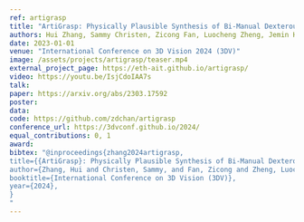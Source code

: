 ```yaml
---
ref: artigrasp
title: "ArtiGrasp: Physically Plausible Synthesis of Bi-Manual Dexterous Grasping and Articulation"
authors: Hui Zhang, Sammy Christen, Zicong Fan, Luocheng Zheng, Jemin Hwangbo, Jie Song ,Otmar Hilliges
date: 2023-01-01
venue: "International Conference on 3D Vision 2024 (3DV)"
image: /assets/projects/artigrasp/teaser.mp4
external_project_page: https://eth-ait.github.io/artigrasp/
video: https://youtu.be/IsjCdoIAA7s
talk: 
paper: https://arxiv.org/abs/2303.17592
poster: 
data: 
code: https://github.com/zdchan/artigrasp 
conference_url: https://3dvconf.github.io/2024/
equal_contributions: 0, 1
award: 
bibtex: "@inproceedings{zhang2024artigrasp,
title={{ArtiGrasp}: Physically Plausible Synthesis of Bi-Manual Dexterous Grasping and Articulation},
author={Zhang, Hui and Christen, Sammy, and Fan, Zicong and Zheng, Luocheng and Hwangbo, Jemin and Song, Jie, and Hilliges, Otmar},
booktitle={International Conference on 3D Vision (3DV)},
year={2024},
}
"
---
```

